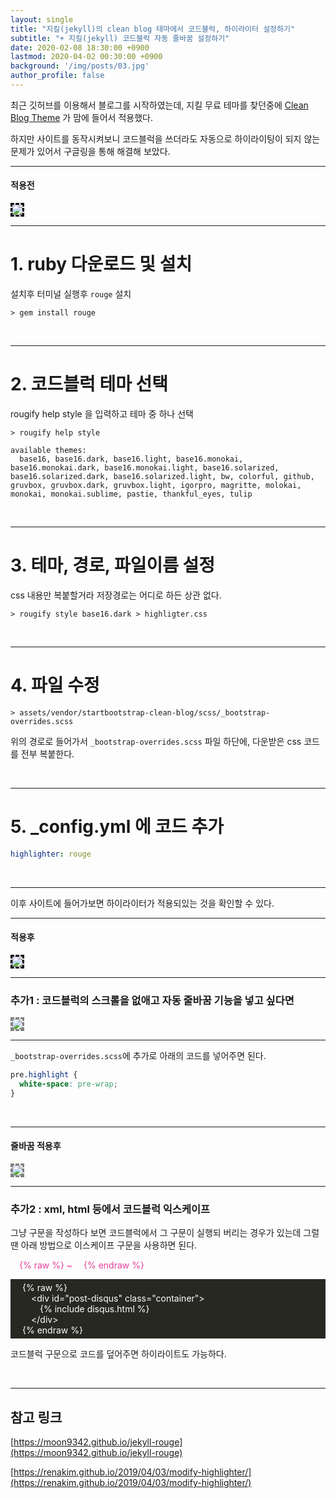 ```yaml
---
layout: single
title: "지킬(jekyll)의 clean blog 테마에서 코드블럭, 하이라이터 설정하기"
subtitle: "+ 지킬(jekyll) 코드블럭 자동 줄바꿈 설정하기"
date: 2020-02-08 18:30:00 +0900
lastmod: 2020-04-02 00:30:00 +0900
background: '/img/posts/03.jpg'
author_profile: false
---
```


최근 깃허브를 이용해서 블로그를 시작하였는데, 지킬 무료 테마를 찾던중에 [Clean Blog Theme](http://jekyllthemes.org/themes/clean-blog/) 가 맘에 들어서 적용했다.

하지만 사이트를 동작시켜보니 코드블럭을 쓰더라도 자동으로 하이라이팅이 되지 않는 문제가 있어서 구글링을 통해 해결해 보았다.

---

#### 적용전

<img src="https://user-images.githubusercontent.com/59393359/74085994-25697300-4ac2-11ea-832e-44d74969b154.PNG" style="border-style: dashed; border-color: black;">

<br/>

***

# 1. ruby 다운로드 및 설치

설치후 터미널 실행후 `rouge` 설치

```
> gem install rouge
```

<br/>

***

# 2. 코드블럭 테마 선택

rougify help style 을 입력하고 테마 중 하나 선택

```
> rougify help style

available themes:
  base16, base16.dark, base16.light, base16.monokai, base16.monokai.dark, base16.monokai.light, base16.solarized, base16.solarized.dark, base16.solarized.light, bw, colorful, github, gruvbox, gruvbox.dark, gruvbox.light, igorpro, magritte, molokai, monokai, monokai.sublime, pastie, thankful_eyes, tulip
```

<br/>

***

# 3. 테마, 경로, 파일이름 설정

css 내용만 복붙할거라 저장경로는 어디로 하든 상관 없다.

```
> rougify style base16.dark > highligter.css
```

<br/>

***

# 4. 파일 수정

```
> assets/vendor/startbootstrap-clean-blog/scss/_bootstrap-overrides.scss
```

위의 경로로 들어가서 `_bootstrap-overrides.scss` 파일 하단에, 다운받은 css 코드를 전부 복붙한다.

<br/>

***

# 5. _config.yml 에 코드 추가

```yml
highlighter: rouge
```

<br/>

---

이후 사이트에 들어가보면 하이라이터가 적용되있는 것을 확인할 수 있다.

---

#### 적용후

<img src="https://user-images.githubusercontent.com/59393359/74085888-13d39b80-4ac1-11ea-8ac1-c662c9edb3f7.PNG" style="border-style: dashed; border-color: black;">

<br/>

***

### 추가1 : 코드블럭의 스크롤을 없애고 자동 줄바꿈 기능을 넣고 싶다면

<img src="https://user-images.githubusercontent.com/59393359/74085871-ec7cce80-4ac0-11ea-8d0f-7fc9ea363121.PNG" style="border-style: dashed; border-color: gray;">

---

`_bootstrap-overrides.scss`에 추가로 아래의 코드를 넣어주면 된다.

```scss
pre.highlight {
  white-space: pre-wrap;
}
```

<br/>

***

#### 줄바꿈 적용후

<img src="https://user-images.githubusercontent.com/59393359/74085840-a293e880-4ac0-11ea-9864-efe7601dfdc3.PNG" style="border-style: dashed; border-color: gray;">

<br/>

***

### 추가2 : xml, html 등에서 코드블럭 익스케이프

그냥 구문을 작성하다 보면 코드블럭에서 그 구문이 실행되 버리는 경우가 있는데 그럴땐 아래 방법으로 이스케이프 구문을 사용하면 된다.

<p style="color:#e83e9b">
  &emsp;&#123;&#37; raw &#37;&#125; ~ &emsp;&#123;&#37; endraw 	&#37;&#125;
</p>

<div style="background-color:#272822; color:white; padding:5px">
  &emsp;&#123;&#37; raw &#37;&#125;<br />
  &emsp;&emsp;&#60;div id="post-disqus" class="container"&#62;<br />
  &emsp;&emsp;&emsp;&#123;&#37; include disqus.html &#37;&#125;<br />
  &emsp;&emsp;&#60;/div&#62;<br />
  &emsp;&#123;&#37; endraw 	&#37;&#125;<br />
</div>

코드블럭 구문으로 코드를 덮어주면 하이라이트도 가능하다.

<br />

---

## 참고 링크

[https://moon9342.github.io/jekyll-rouge](https://moon9342.github.io/jekyll-rouge)

[https://renakim.github.io/2019/04/03/modify-highlighter/](https://renakim.github.io/2019/04/03/modify-highlighter/)

<br />